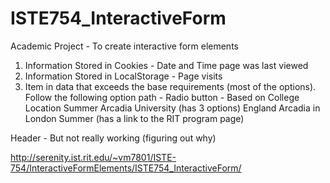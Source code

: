 # ISTE754_InteractiveForm
Academic Project - To create interactive form elements 


1. Information Stored in Cookies - Date and Time page was last viewed 
2. Information Stored in LocalStorage - Page visits
3. Item in data that exceeds the base requirements (most of the options). Follow the following option path - 
        Radio button -  Based on College Location 
                        Summer
                        Arcadia University (has 3 options)
                        England 
                        Arcadia in London Summer (has a link to the RIT program page)
                        
Header - But not really working (figuring out why)

http://serenity.ist.rit.edu/~vm7801/ISTE-754/InteractiveFormElements/ISTE754_InteractiveForm/
